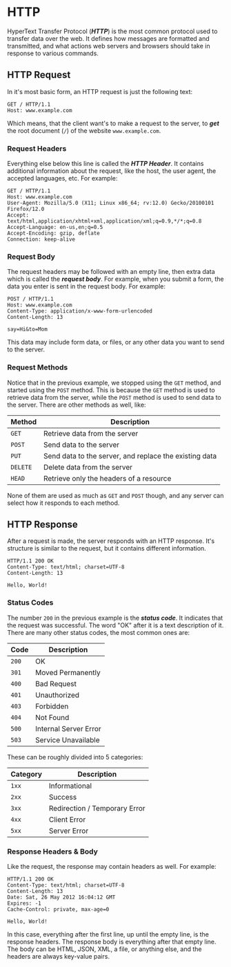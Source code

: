 # HTTP

HyperText Transfer Protocol (***HTTP***) is the most common protocol used to transfer data over the web. It defines how messages are formatted and transmitted, and what actions web servers and browsers should take in response to various commands.

## HTTP Request

In it's most basic form, an HTTP request is just the following text:

```http
GET / HTTP/1.1
Host: www.example.com
```

Which means, that the client want's to make a request to the server, to ***get*** the root document (`/`) of the website `www.example.com`.

### Request Headers

Everything else below this line is called the ***HTTP Header***. It contains additional information about the request, like the host, the user agent, the accepted languages, etc. For example:

```http
GET / HTTP/1.1
Host: www.example.com
User-Agent: Mozilla/5.0 (X11; Linux x86_64; rv:12.0) Gecko/20100101 Firefox/12.0
Accept: text/html,application/xhtml+xml,application/xml;q=0.9,*/*;q=0.8
Accept-Language: en-us,en;q=0.5
Accept-Encoding: gzip, deflate
Connection: keep-alive
```

### Request Body

The request headers may be followed with an empty line, then extra data which is called the ***request body***. For example, when you submit a form, the data you enter is sent in the request body. For example:

```http
POST / HTTP/1.1
Host: www.example.com
Content-Type: application/x-www-form-urlencoded
Content-Length: 13

say=Hi&to=Mom
```

This data may include form data, or files, or any other data you want to send to the server.

### Request Methods

Notice that in the previous example, we stopped using the `GET` method, and started using the `POST` method. This is because the `GET` method is used to retrieve data from the server, while the `POST` method is used to send data to the server. There are other methods as well, like:

| Method | Description |
| ------ | ----------- |
| `GET` | Retrieve data from the server |
| `POST` | Send data to the server |
| `PUT` | Send data to the server, and replace the existing data |
| `DELETE` | Delete data from the server |
| `HEAD` | Retrieve only the headers of a resource |

None of them are used as much as `GET` and `POST` though, and any server can select how it responds to each method.

## HTTP Response

After a request is made, the server responds with an HTTP response. It's structure is similar to the request, but it contains different information.

```http
HTTP/1.1 200 OK
Content-Type: text/html; charset=UTF-8
Content-Length: 13

Hello, World!
```

### Status Codes

The number `200` in the previous example is the ***status code***. It indicates that the request was successful. The word "OK" after it is a text description of it. There are many other status codes, the most common ones are:

| Code | Description |
| ---- | ----------- |
| `200` | OK |
| `301` | Moved Permanently |
| `400` | Bad Request |
| `401` | Unauthorized |
| `403` | Forbidden |
| `404` | Not Found |
| `500` | Internal Server Error |
| `503` | Service Unavailable |

These can be roughly divided into 5 categories:

| Category | Description |
| -------- | ----------- |
| `1xx` | Informational |
| `2xx` | Success |
| `3xx` | Redirection / Temporary Error |
| `4xx` | Client Error |
| `5xx` | Server Error |

### Response Headers & Body

Like the request, the response may contain headers as well. For example:

```http
HTTP/1.1 200 OK
Content-Type: text/html; charset=UTF-8
Content-Length: 13
Date: Sat, 26 May 2012 16:04:12 GMT
Expires: -1
Cache-Control: private, max-age=0

Hello, World!
```

In this case, everything after the first line, up until the empty line, is the response headers. The response body is everything after that empty line. The body can be HTML, JSON, XML, a file, or anything else, and the headers are always key-value pairs.
